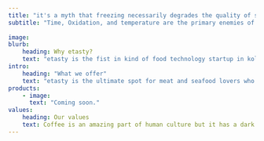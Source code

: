 ```yaml
---
title: "it's a myth that freezing necessarily degrades the quality of seafood fish like ilish/hilsa."
subtitle: "Time, Oxidation, and temperature are the primary enemies of all fresh seafood. It’s well known that bacteria are the major cause of seafood spoilage.With the right packaging, right freezing process, and maintaining the right temperature, we can stop all these.learn how we follow science to deliver a quality as fresh throughout the year.No matter whether it's winter or summer or monsoon.you wish, we deliver. 100% quality guaranteed.We never add any preservative like harmful formalin to to prevent its decay. No never"
 
image: 
blurb:
    heading: Why etasty?
    text: "etasty is the fist in kind of food technology startup in kolkata that deliver frozen seafood and meat with solid science backed process.We repackage our products and establish a solid cold chain process to retain its maximum quality and taste.We are a bunch of engineers who really wanted to have a tasty food like hilsa through our the year.We tried many different method.we experimented lot.Finally we came up with a solution by understanding the chemical reaction happening during food lifecycle.We thought, its a good time to share our knowledge.Thus etasty has born with a single mission.Eat well with science." 
intro:
    heading: "What we offer"
    text: "etasty is the ultimate spot for meat and seafood lovers who want to have a tasty food all the time and learn science behind tasty and quality food.We source our product from reputed farm,we package, freez and process seriously. we’re happy to pass that knowledge to anyone."
products:
    - image: 
      text: "Coming soon."    
values:
    heading: Our values
    text: Coffee is an amazing part of human culture but it has a dark side too – one of colonialism and mindless abuse of natural resources and human lives. We want to turn this around and return the coffee trade to the drink’s exhilarating, empowering and unifying nature.
---
```


